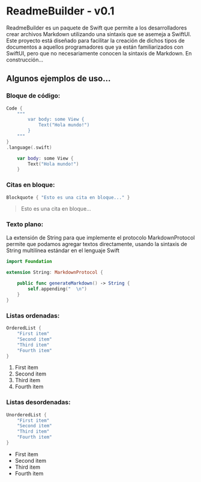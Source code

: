 # ReadmeBuilder - v0.1  

ReadmeBuilder es un paquete de Swift que permite a los desarrolladores crear archivos Markdown utilizando una sintaxis que se asemeja a SwiftUI. Este proyecto está diseñado para facilitar la creación de dichos tipos de documentos a aquellos programadores que ya están familiarizados con SwiftUI, pero que no necesariamente conocen la sintaxis de Markdown. En construcción...  
## Algunos ejemplos de uso...  

### Bloque de código:  

```swift
Code {
    """
        var body: some View {
            Text("Hola mundo!")
        }
    """
}
.language(.swift)
```

```swift
    var body: some View {
        Text("Hola mundo!")
    }
```

### Citas en bloque:  

```swift
Blockquote { "Esto es una cita en bloque..." }
```

> Esto es una cita en bloque...  
### Texto plano:  

La extensión de String para que implemente el protocolo MarkdownProtocol permite
que podamos agregar textos directamente, usando la sintaxis de String multilínea
estándar en el lenguaje Swift  
```swift
import Foundation

extension String: MarkdownProtocol {
    
    public func generateMarkdown() -> String {
        self.appending("  \n")
    }
}
```

### Listas ordenadas:  

```swift
OrderedList {
    "First item"
    "Second item"
    "Third item"
    "Fourth item"
}
```

1. First item
1. Second item
1. Third item
1. Fourth item
### Listas desordenadas:  

```swift
UnorderedList {
    "First item"
    "Second item"
    "Third item"
    "Fourth item"
}
```

- First item
- Second item
- Third item
- Fourth item
